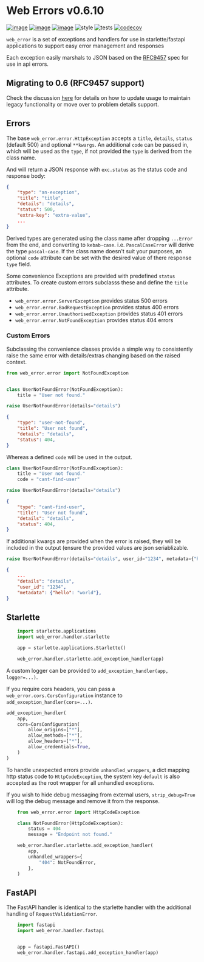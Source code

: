 # Web Errors v0.6.10
[![image](https://img.shields.io/pypi/v/web_error.svg)](https://pypi.org/project/web_error/)
[![image](https://img.shields.io/pypi/l/web_error.svg)](https://pypi.org/project/web_error/)
[![image](https://img.shields.io/pypi/pyversions/web_error.svg)](https://pypi.org/project/web_error/)
![style](https://github.com/NRWLDev/web-error/actions/workflows/style.yml/badge.svg)
![tests](https://github.com/NRWLDev/web-error/actions/workflows/tests.yml/badge.svg)
[![codecov](https://codecov.io/gh/NRWLDev/web-error/branch/main/graph/badge.svg)](https://codecov.io/gh/NRWLDev/web-error)

`web_error` is a set of exceptions and handlers for use in starlette/fastapi
applications to support easy error management and responses

Each exception easily marshals to JSON based on the
[RFC9457](https://www.rfc-editor.org/rfc/rfc9457.html) spec for use in api
errors.

## Migrating to 0.6 (RFC9457 support)

Check the discussion [here](github.com/EdgyEdgemond/web-error/discussions/22)
for details on how to update usage to maintain legacy functionality or move over
to problem details support.

## Errors

The base `web_error.error.HttpException` accepts a `title`, `details`, `status`
(default 500) and optional `**kwargs`. An additional `code` can be passed in,
which will be used as the `type`, if not provided the `type` is derived from
the class name.

And will return a JSON response with `exc.status` as the status code and response body:

```json
{
    "type": "an-exception",
    "title": "title",
    "details": "details",
    "status": 500,
    "extra-key": "extra-value",
    ...
}
```

Derived types are generated using the class name after dropping `...Error` from
the end, and converting to `kebab-case`. i.e. `PascalCaseError` will derive the
type `pascal-case`. If the class name doesn't suit your purposes, an optional
`code` attribute can be set with the desired value of there response `type`
field.

Some convenience Exceptions are provided with predefined `status` attributes.
To create custom errors subclasss these and define the `title` attribute.

* `web_error.error.ServerException` provides status 500 errors
* `web_error.error.BadRequestException` provides status 400 errors
* `web_error.error.UnauthorisedException` provides status 401 errors
* `web_error.error.NotFoundException` provides status 404 errors

### Custom Errors

Subclassing the convenience classes provide a simple way to consistently raise the same error
with details/extras changing based on the raised context.

```python
from web_error.error import NotFoundException


class UserNotFoundError(NotFoundException):
    title = "User not found."

raise UserNotFoundError(details="details")
```

```json
{
    "type": "user-not-found",
    "title": "User not found",
    "details": "details",
    "status": 404,
}
```

Whereas a defined `code` will be used in the output.

```python
class UserNotFoundError(NotFoundException):
    title = "User not found."
    code = "cant-find-user"

raise UserNotFoundError(details="details")
```

```json
{
    "type": "cant-find-user",
    "title": "User not found",
    "details": "details",
    "status": 404,
}
```

If additional kwargs are provided when the error is raised, they will be
included in the output (ensure the provided values are json seriablizable.


```python
raise UserNotFoundError(details="details", user_id="1234", metadata={"hello": "world"})
```

```json
{
    ...
    "details": "details",
    "user_id": "1234",
    "metadata": {"hello": "world"},
}
```

## Starlette


```python
    import starlette.applications
    import web_error.handler.starlette

    app = starlette.applications.Starlette()

    web_error.handler.starlette.add_exception_handler(app)
```

A custom logger can be provided to `add_exception_handler(app, logger=...)`.

If you require cors headers, you can pass a `web_error.cors.CorsConfiguration`
instance to `add_exception_handler(cors=...)`.

```python
add_exception_handler(
    app,
    cors=CorsConfiguration(
        allow_origins=["*"],
        allow_methods=["*"],
        allow_headers=["*"],
        allow_credentials=True,
    )
)
```

To handle unexpected errors provide `unhandled_wrappers`, a dict mapping http
status code to `HttpCodeException`, the system key `default` is also accepted
as the root wrapper for all unhandled exceptions.

If you wish to hide debug messaging from external users, `strip_debug=True`
will log the debug message and remove it from the response.

```python
    from web_error.error import HttpCodeException

    class NotFoundError(HttpCodeException):
        status = 404
        message = "Endpoint not found."

    web_error.handler.starlette.add_exception_handler(
        app,
        unhandled_wrappers={
            "404": NotFoundError,
        },
    )
```

## FastAPI

The FastAPI handler is identical to the starlette handler with the additional
handling of `RequestValidationError`.

```python
    import fastapi
    import web_error.handler.fastapi


    app = fastapi.FastAPI()
    web_error.handler.fastapi.add_exception_handler(app)
```
